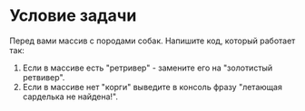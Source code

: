 # Условие задачи

Перед вами массив с породами собак.
Напишите код, который работает так:

1.  Если в массиве есть "ретривер" - замените его на "золотистый ретвивер".
2.  Если в массиве нет "корги" выведите в консоль фразу "летающая сарделька не найдена!".
